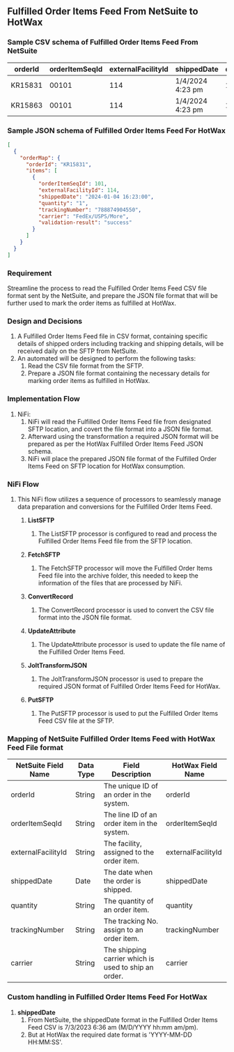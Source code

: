 ## Fulfilled Order Items Feed From NetSuite to HotWax

### Sample CSV schema of Fulfilled Order Items Feed From NetSuite
| orderId | orderItemSeqId| externalFacilityId | shippedDate      | quantity | trackingNumber  | carrier          |
|---------|----------------|-------------------|------------------|----------|-----------------|------------------|
| KR15831 | 00101          | 114               | 1/4/2024 4:23 pm | 1        | 788874904550    | FedEx/USPS/More  |
| KR15863 | 00101          | 114               | 1/4/2024 4:23 pm | 1        | 788874909150    | FedEx/USPS/More  |

### Sample JSON schema of Fulfilled Order Items Feed For HotWax
```json
[
  {
    "orderMap": {
      "orderId": "KR15831",
      "items": [
        {
          "orderItemSeqId": 101,
          "externalFacilityId": 114,
          "shippedDate": "2024-01-04 16:23:00",
          "quantity": "1",
          "trackingNumber": "788874904550",
          "carrier": "FedEx/USPS/More",
          "validation-result": "success"
        }
      ]
    }
  }
]
```

### Requirement

Streamline the process to read the Fulfilled Order Items Feed CSV file format sent by the NetSuite, and prepare the JSON file format that will be further used to mark the order items as fulfilled at HotWax.

### Design and Decisions

1. A Fulfilled Order Items Feed file in CSV format, containing specific details of shipped orders including tracking and shipping details, will be received daily on the SFTP from NetSuite. 
2. An automated will be designed to perform the following tasks:
   1. Read the CSV file format from the SFTP.
   2. Prepare a JSON file format containing the necessary details for marking order items as fulfilled in HotWax.


### Implementation Flow

1. NiFi:
    1. NiFi will read the Fulfilled Order Items Feed file from designated SFTP location, and covert the file format into a JSON file format.
    2. Afterward using the transformation a required JSON format will be prepared as per the HotWax Fulfilled Order Items Feed JSON schema. 
    3. NiFi will place the prepared JSON file format of the Fulfilled Order Items Feed on SFTP location for HotWax consumption.


### NiFi Flow

1. This NiFi flow utilizes a sequence of processors to seamlessly manage data preparation and conversions for the Fulfilled Order Items Feed.
    1. **ListSFTP**
        1. The ListSFTP processor is configured to read and process the Fulfilled Order Items Feed file from the SFTP location.

    2. **FetchSFTP**
        1. The FetchSFTP processor will move the Fulfilled Order Items Feed file into the archive folder, this needed to keep the information of the files that are processed by NiFi.

    3. **ConvertRecord**
        1. The ConvertRecord processor is used to convert the CSV file format into the JSON file format.

    4. **UpdateAttribute**
       1. The UpdateAttribute processor is used to update the file name of the Fulfilled Order Items Feed.
       
    5. **JoltTransformJSON**
        1. The JoltTransformJSON processor is used to prepare the required JSON format of Fulfilled Order Items Feed for HotWax.
       
    6. **PutSFTP**
       1. The PutSFTP processor is used to put the Fulfilled Order Items Feed CSV file at the SFTP.

### Mapping of NetSuite Fulfilled Order Items Feed with HotWax Feed File format

| NetSuite Field Name | Data Type |  Field Description                                | HotWax Field Name  |
|---------------------|-----------|------------------------------------------------------|--------------------|
| orderId             | String    | The unique ID of an order in the system.             | orderId            |
| orderItemSeqId      | String    | The line ID of an order item in the system.          | orderItemSeqId     |
| externalFacilityId  | String    | The facility, assigned to the order item.            | externalFacilityId |
| shippedDate         | Date      | The date when the order is shipped.                  | shippedDate        |
| quantity            | String    | The quantity of an order item.                       | quantity           |
| trackingNumber      | String    | The tracking No. assign to an order item.            | trackingNumber     |
| carrier             | String    | The shipping carrier which is used to ship an order. | carrier            |


### Custom handling in Fulfilled Order Items Feed For HotWax

1. **shippedDate**
   1. From NetSuite, the shippedDate format in the Fulfilled Order Items Feed CSV is 7/3/2023 6:36 am (M/D/YYYY hh:mm am/pm).
   2. But at HotWax the required date format is 'YYYY-MM-DD HH:MM:SS'.